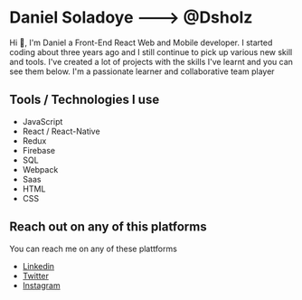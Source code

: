 # Daniel Soladoye ---> @Dsholz
Hi 👋, I'm Daniel a Front-End React Web and Mobile developer. I started coding about three years ago and I still continue to pick up various new skill and tools. I've created a lot of projects with the skills I've learnt and you can see them below. I'm a passionate learner and collaborative team player

## Tools / Technologies I use
- JavaScript
- React / React-Native
- Redux
- Firebase
- SQL
- Webpack
- Saas
- HTML
- CSS


## Reach out on any of this platforms
You can reach me on any of these plattforms
- [Linkedin](https://www.linkedin.com/in/danielsoladoye/)
- [Twitter](https://twitter.com/Danny__Real)
- [Instagram](https://www.instagram.com/_s.o.l.e.x/)
<!--
**Dsholz/Dsholz** is a ✨ _special_ ✨ repository because its `README.md` (this file) appears on your GitHub profile.

Here are some ideas to get you started:

- 🔭 I’m currently working on ...
- 🌱 I’m currently learning ...
- 👯 I’m looking to collaborate on ...
- 🤔 I’m looking for help with ...
- 💬 Ask me about ...
- 📫 How to reach me: ...
- 😄 Pronouns: ...
- ⚡ Fun fact: ...
-->
